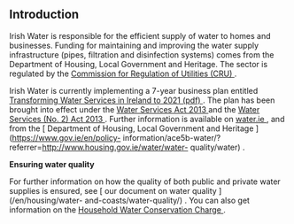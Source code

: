 ##  Introduction

Irish Water is responsible for the efficient supply of water to homes and
businesses. Funding for maintaining and improving the water supply
infrastructure (pipes, filtration and disinfection systems) comes from the
Department of Housing, Local Government and Heritage. The sector is regulated
by the [ Commission for Regulation of Utilities (CRU) ](https://www.cru.ie/) .

Irish Water is currently implementing a 7-year business plan entitled [
Transforming Water Services in Ireland to 2021 (pdf)
](https://www.water.ie/docs/Irish-Water-Business-Plan.pdf) . The plan has been
brought into effect under the [ Water Services Act 2013
](http://www.irishstatutebook.ie/2013/en/act/pub/0006/index.html) and the [
Water Services (No. 2) Act 2013
](http://www.oireachtas.ie/viewdoc.asp?DocID=24954&&CatID=59) . Further
information is available on [ water.ie ](http://water.ie/) , and from the [
Department of Housing, Local Government and Heritage
](https://www.gov.ie/en/policy-
information/ace5b-water/?referrer=http://www.housing.gov.ie/water/water-
quality/water) .

**Ensuring water quality**

For further information on how the quality of both public and private water
supplies is ensured, see [ our document on water quality ](/en/housing/water-
and-coasts/water-quality/) . You can also get information on the [ Household
Water Conservation Charge ](/en/housing/water-and-coasts/water-charges/) .
